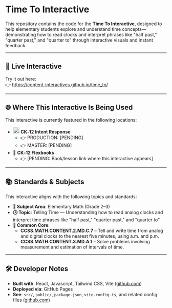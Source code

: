 # Time To Interactive

This repository contains the code for the **Time To Interactive**, designed to help elementary students explore and understand time concepts—demonstrating how to read clocks and interpret phrases like "half past," "quarter past," and "quarter to" through interactive visuals and instant feedback.

---

## 🔗 Live Interactive

Try it out here:  
👉 https://content-interactives.github.io/time_to/

---

## 🌐 Where This Interactive Is Being Used

This interactive is currently featured in the following locations:

- <img width="20" height="20" alt="image" src="https://github.com/user-attachments/assets/5d12571f-8e12-4441-98ab-c0bc94069a96" /> **CK‑12 Intent Response**  
  - 👉 PRODUCTION: [PENDING]  
  - 👉 MASTER: [PENDING]
- 📘 **CK‑12 Flexbooks**  
  - 👉 [PENDING: Book/lesson link where this interactive appears]

---

## 📚 Standards & Subjects

This interactive aligns with the following topics and standards:

- **📂 Subject Area**: Elementary Math (Grade 2–3)  
- **🕒 Topic**: Telling Time — Understanding how to read analog clocks and interpret time phrases like "half past," "quarter past," and "quarter to"  
- **📏 Common Core**:  
  - **CCSS.MATH.CONTENT.2.MD.C.7** – Tell and write time from analog and digital clocks to the nearest five minutes, using a.m. and p.m.  
  - **CCSS.MATH.CONTENT.3.MD.A.1** – Solve problems involving measurement and estimation of intervals of time.

---

## 🛠️ Developer Notes

- **Built with**: React, Javascript, Tailwind CSS, Vite ([github.com](https://github.com/Content-Interactives/time_to))  
- **Deployed via**: GitHub Pages  
- **See**: `src/`, `public/`, `package.json`, `vite.config.ts`, and related config files ([github.com](https://github.com/Content-Interactives/time_to))
